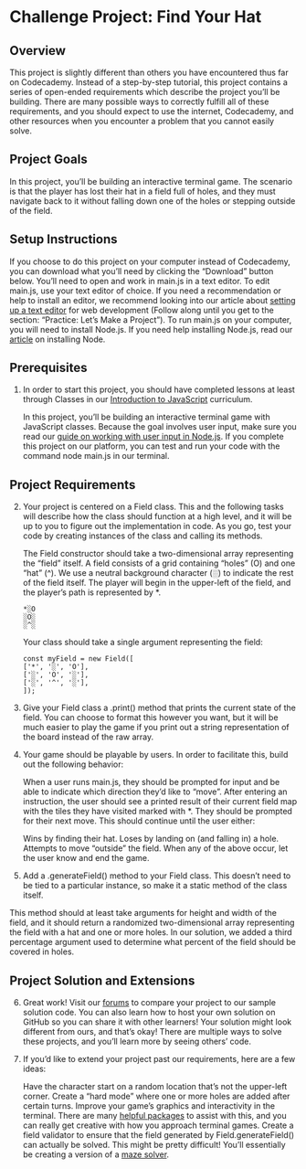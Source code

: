 # Challenge Project: Find Your Hat
## Overview

This project is slightly different than others you have encountered thus far on Codecademy. Instead of a step-by-step tutorial, this project contains a series of open-ended requirements which describe the project you’ll be building. There are many possible ways to correctly fulfill all of these requirements, and you should expect to use the internet, Codecademy, and other resources when you encounter a problem that you cannot easily solve.

## Project Goals
In this project, you’ll be building an interactive terminal game. The scenario is that the player has lost their hat in a field full of holes, and they must navigate back to it without falling down one of the holes or stepping outside of the field.

## Setup Instructions
If you choose to do this project on your computer instead of Codecademy, you can download what you’ll need by clicking the “Download” button below. You’ll need to open and work in main.js in a text editor. To edit main.js, use your text editor of choice. If you need a recommendation or help to install an editor, we recommend looking into our article about [setting up a text editor](https://www.codecademy.com/articles/visual-studio-code) for web development (Follow along until you get to the section: “Practice: Let’s Make a Project”). To run main.js on your computer, you will need to install Node.js. If you need help installing Node.js, read our [article](https://www.codecademy.com/articles/setting-up-node-locally) on installing Node.

## Prerequisites
1. In order to start this project, you should have completed lessons at least through Classes in our [Introduction to JavaScript](https://www.codecademy.com/learn/introduction-to-javascript) curriculum.

    In this project, you’ll be building an interactive terminal game with JavaScript classes. Because the goal involves user input, make sure you read our [guide on working with user input in Node.js](https://www.codecademy.com/articles/getting-user-input-in-node-js). If you complete this project on our platform, you can test and run your code with the command node main.js in our terminal.

## Project Requirements
2. Your project is centered on a Field class. This and the following tasks will describe how the class should function at a high level, and it will be up to you to figure out the implementation in code. As you go, test your code by creating instances of the class and calling its methods.

    The Field constructor should take a two-dimensional array representing the “field” itself. A field consists of a grid containing “holes” (O) and one “hat” (^). We use a neutral background character (░) to indicate the rest of the field itself. The player will begin in the upper-left of the field, and the player’s path is represented by *.
    ```
    *░O
    ░O░
    ░^░
    ```
    Your class should take a single argument representing the field:
    ```JS
    const myField = new Field([
    ['*', '░', 'O'],
    ['░', 'O', '░'],
    ['░', '^', '░'],
    ]);
    ```
3. Give your Field class a .print() method that prints the current state of the field. You can choose to format this however you want, but it will be much easier to play the game if you print out a string representation of the board instead of the raw array.

4. Your game should be playable by users. In order to facilitate this, build out the following behavior:

    When a user runs main.js, they should be prompted for input and be able to indicate which direction they’d like to “move”.
    After entering an instruction, the user should see a printed result of their current field map with the tiles they have visited marked with *. They should be prompted for their next move.
    This should continue until the user either:

    Wins by finding their hat.
    Loses by landing on (and falling in) a hole.
    Attempts to move “outside” the field.
    When any of the above occur, let the user know and end the game.

5. Add a .generateField() method to your Field class. This doesn’t need to be tied to a particular instance, so make it a static method of the class itself.

This method should at least take arguments for height and width of the field, and it should return a randomized two-dimensional array representing the field with a hat and one or more holes. In our solution, we added a third percentage argument used to determine what percent of the field should be covered in holes.

## Project Solution and Extensions
6. Great work! Visit our [forums](https://discuss.codecademy.com/t/find-your-hat-challenge-project-javascript/462380) to compare your project to our sample solution code. You can also learn how to host your own solution on GitHub so you can share it with other learners! Your solution might look different from ours, and that’s okay! There are multiple ways to solve these projects, and you’ll learn more by seeing others’ code.

7. If you’d like to extend your project past our requirements, here are a few ideas:

    Have the character start on a random location that’s not the upper-left corner.
    Create a “hard mode” where one or more holes are added after certain turns.
    Improve your game’s graphics and interactivity in the terminal. There are many [helpful packages](https://github.com/cronvel/terminal-kit) to assist with this, and you can really get creative with how you approach terminal games.
    Create a field validator to ensure that the field generated by Field.generateField() can actually be solved. This might be pretty difficult! You’ll essentially be creating a version of a [maze solver](https://en.wikipedia.org/wiki/Maze_solving_algorithm).